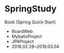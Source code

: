 # SpringStudy

Book (Spring Quick Start)
- BoardWeb
- MybatisProject
- JPAProject
- 2018.02.28~2018.03.04

